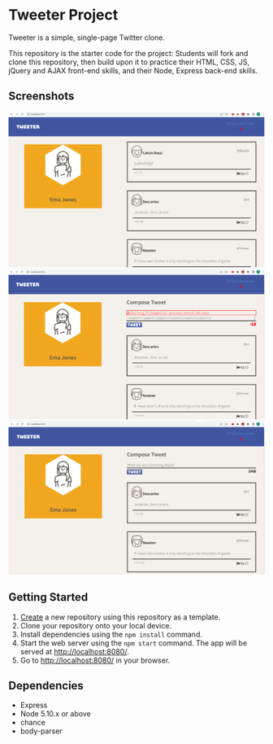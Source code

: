 # Tweeter Project

Tweeter is a simple, single-page Twitter clone.

This repository is the starter code for the project: Students will fork and clone this repository, then build upon it to practice their HTML, CSS, JS, jQuery and AJAX front-end skills, and their Node, Express back-end skills.

## Screenshots

!["adding a tweeet image"](https://github.com/saaiid/tweeter/blob/master/docs/new-tweet-added.png?raw=true)
!["tweet error image"](https://github.com/saaiid/tweeter/blob/master/docs/tweet-error-page.png?raw=true)
!["tweeter main page"](https://github.com/saaiid/tweeter/blob/master/docs/tweeter-main-page.png?raw=true)


## Getting Started

1. [Create](https://docs.github.com/en/repositories/creating-and-managing-repositories/creating-a-repository-from-a-template) a new repository using this repository as a template.
2. Clone your repository onto your local device.
3. Install dependencies using the `npm install` command.
3. Start the web server using the `npm start` command. The app will be served at <http://localhost:8080/>.
4. Go to <http://localhost:8080/> in your browser.

## Dependencies

- Express
- Node 5.10.x or above
- chance
- body-parser
